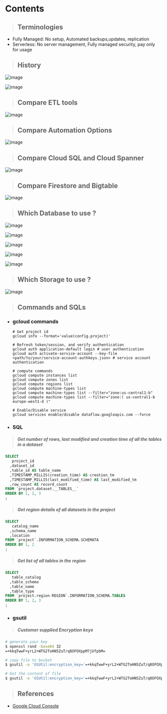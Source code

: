 # Contents 

> ## Terminologies
- Fully Managed: No setup, Automated backups,updates, replication 
- Serverless: No server management, Fully managed security, pay only for usage
  
> ## History

![image](https://user-images.githubusercontent.com/19702456/222905593-f0e0471b-def3-4df9-9e1a-38394d5e74ec.png)

![image](https://github.com/user-attachments/assets/e299837a-7bf3-4eda-9a20-c349eeb014ab)


> ## Compare ETL tools

  ![image](https://github.com/user-attachments/assets/0c78b2a1-fe37-45d9-9aa7-5be06db7be16)

> ## Compare Automation Options

  ![image](https://github.com/user-attachments/assets/c50a43c9-4e7e-4802-9076-7f644656c3e9)

> ## Compare Cloud SQL and Cloud Spanner

  ![image](https://github.com/user-attachments/assets/82ba95ab-0c18-4823-99b2-591ac1f8eafb)

> ## Compare Firestore and Bigtable
  
  ![image](https://github.com/user-attachments/assets/6bab4c08-0868-420d-b831-bf02b9377841)

> ## Which Database to use ?

  ![image](https://github.com/user-attachments/assets/ee52a95e-c035-4ecc-96ab-57fae8ee16da)

  ![image](https://user-images.githubusercontent.com/19702456/222908281-cb761edb-11df-4bc7-b653-d2b2475f53c6.png)
  
  ![image](https://github.com/user-attachments/assets/040199d1-16b5-4630-845b-4a115e6ffb51)
  
  ![image](https://user-images.githubusercontent.com/19702456/222905632-043fd232-cb69-40b4-8e17-f2915877e2ce.png)
    
  ![image](https://github.com/user-attachments/assets/933d50a0-63f6-4c82-90e7-4f0d9ccda273)


> ## Which Storage to use ?

  ![image](https://github.com/user-attachments/assets/09bc17a1-5615-41af-8d5f-cb0f4258161d)




> ## Commands and SQLs

- ### gcloud commands 
  ```shell
  # Get project id
  gcloud info --format='value(config.project)'
  
  # Refresh token/session, and verify authentication
  gcloud auth application-default login # user authentication
  gcloud auth activate-service-account --key-file <path/to/your/service-account-authkeys.json> # service account authentication
  
  # compute commands
  gcloud compute instances list
  gcloud compute zones list
  gcloud compute regions list
  gcloud compute machine-types list
  gcloud compute machine-types list --filter="zone:us-central1-b"
  gcloud compute machine-types list --filter="zone:( us-central1-b europe-west1-d )"
  
  # Enable/Disable service
  gcloud services enable/disable dataflow.googleapis.com --force
  ```

- ### SQL
> ##### Get number of rows, last modified and creation time of all the tables in a dataset
  ```sql
  SELECT
     project_id
    ,dataset_id
    ,table_id AS table_name
    ,TIMESTAMP_MILLIS(creation_time) AS creation_tm
    ,TIMESTAMP_MILLIS(last_modified_time) AS last_modified_tm
    ,row_count AS record_count
  FROM `project.dataset.__TABLES__`
  ORDER BY 1, 2, 3
  ;
  ```

> ##### Get region details of all datasets in the project 
  ```sql
  SELECT
     catalog_name
    ,schema_name
    ,location
  FROM `project`.INFORMATION_SCHEMA.SCHEMATA
  ORDER BY 1, 2
  ;
  ```

> ##### Get list of all tables in the region
  ```sql
  SELECT
     table_catalog
    ,table_schema
    ,table_name
    ,table_type
  FROM `project.region-REGION`.INFORMATION_SCHEMA.TABLES
  ORDER BY 1, 2, 3
  ;
  ```

- ### gsutil
> ##### Customer supplied Encryption keys
  ```bash
  # generate your key 
  $ openssl rand -base64 32
  =+kkqTwwF+yrL2+WTG2ToHN5ZuT/q8OFOXppM7jUfpbM=
  
  # copy file to bucket
  $ gsutil -o 'GSUtil:encryption_key='=+kkqTwwF+yrL2+WTG2ToHN5ZuT/q8OFOXppM7jUfpbM= cp README.txt gs://proven-audio-376216-testing
  
  # Get the content of file
  $ gsutil -o 'GSUtil:encryption_key='=+kkqTwwF+yrL2+WTG2ToHN5ZuT/q8OFOXppM7jUfpbM= cat gs://proven-audio-376216-testing/README.txt
  ```


> ## References
- [Google Cloud Console](https://console.cloud.google.com/)



